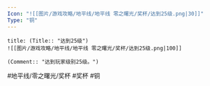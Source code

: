 ```yaml
---
Icon: "![[图片/游戏攻略/地平线/地平线 零之曙光/奖杯/达到25级.png|30]]"
Type: "铜"
---
```

```ad-common-bronze-trophy
title: (Title:: "达到25级")
![[图片/游戏攻略/地平线/地平线 零之曙光/奖杯/达到25级.png|100]]

(Comment:: "达到玩家级别25级。")
```

#地平线/零之曙光/奖杯 #奖杯 #铜
